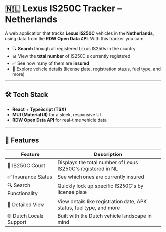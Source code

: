 # 🇳🇱 Lexus IS250C Tracker – Netherlands

A web application that tracks **Lexus IS250C** vehicles in the **Netherlands**, using data from the **RDW Open Data API**. With this tracker, you can:

- 🔍 **Search** through all registered Lexus IS250s in the country  
- 📊 View the **total number** of IS250C's currently registered  
- ✅ See how many of them are **insured**  
- 🚗 Explore vehicle details (license plate, registration status, fuel type, and more)

---

## 🛠 Tech Stack

- **React** + **TypeScript (TSX)**
- **MUI (Material UI)** for a sleek, responsive UI
- **RDW Open Data API** for real-time vehicle data

---

## 🚀 Features

| Feature                        | Description                                                                 |
|-------------------------------|-----------------------------------------------------------------------------|
| 🔢 IS250C Count                | Displays the total number of Lexus IS250C's registered in NL                  |
| ✅ Insurance Status           | See which ones are currently insured                                        |
| 🔍 Search Functionality       | Quickly look up specific IS250C's by license plate                            |
| 📄 Detailed View              | View details like registration date, APK status, fuel type, and more       |
| 🌐 Dutch Locale Support       | Built with the Dutch vehicle landscape in mind                              |

